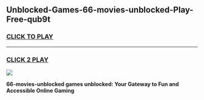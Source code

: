 
## Unblocked-Games-66-movies-unblocked-Play-Free-qub9t
<h3>
<a href="https://premium76.site?title=66-movies-unblocked&ref=12A">CLICK TO PLAY</a></h3>
<hr>

<h3>
<a href="https://premium76.site?title=66-movies-unblocked&ref=12A">CLICK 2 PLAY</a>
  
</h3>

<a href="https://premium76.site?title=66-movies-unblocked&ref=12A"><img src="https://clearcache.store/games.png"></a>


**66-movies-unblocked games unblocked: Your Gateway to Fun and Accessible Online Gaming**
